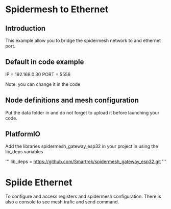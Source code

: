 # Spidermesh to Ethernet

## Introduction
This example allow you to bridge the spidermesh network to and ethernet port. 

## Default in code example
IP = 192.168.0.30 
PORT = 5556 

Note: you can change it in the code

## Node definitions and mesh configuration
Put the data folder in and do not forget to upload it before launching your code.


## PlatformIO
Add the libraries spidermesh_gateway_esp32 in your project in using the lib_deps variables

''' 
lib_deps = 
    https://github.com/Smartrek/spidermesh_gateway_esp32.git
'''

# Spiide Ethernet
To configure and access registers and spidermesh configuration. There is also a console to see mesh trafic and send command.